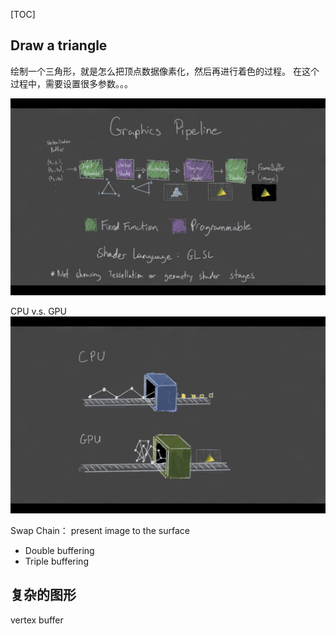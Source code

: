 [TOC]

## Draw a triangle

绘制一个三角形，就是怎么把顶点数据像素化，然后再进行着色的过程。 在这个过程中，需要设置很多参数。。。


![q](./Grphics%20pipeline.png)

CPU v.s. GPU
![q](./CPU%20vs.%20GPU.png)

Swap Chain： present image to the surface
- Double buffering
- Triple buffering

## 复杂的图形

vertex buffer